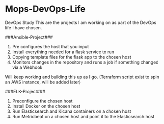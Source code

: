 # Mops-DevOps-Life
DevOps Study
This are the projects I am working on as part of the DevOps life I have chosen.



###Ansible-Project###

    
1. Pre configures the host that you input
2. Install everything needed for a flask service to run
3. Copying template files for the flask app to the chosen host
3. Monitors changes in the repository and runs a job if something changed
via a Webhook




Will keep working and building this up as I go.
(Terraform script exist to spin an AWS instance, will be added later)




###ELK-Project###

1. Preconfigure the chosen host
2. Install Docker on the chosen host
1. Run Elasticsearch and Kicana containers on a chosen host
2. Run Metricbeat on a chosen host and point it to the Elasticsearch host


